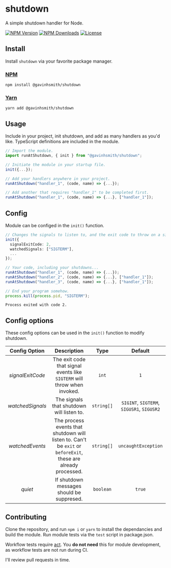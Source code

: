 # shutdown

A simple shutdown handler for Node.

[![NPM Version](https://img.shields.io/npm/v/%40gavinhsmith%2Fshutdown?style=flat-square&label=NPM%20Version&labelColor=cc3838&color=f0f0f0)](https://www.npmjs.com/package/@gavinhsmith/shutdown)
[![NPM Downloads](https://img.shields.io/npm/d18m/%40gavinhsmith%2Fshutdown?style=flat-square&label=NPM%20Downloads&labelColor=cc3838&color=f0f0f0)](https://www.npmjs.com/package/@gavinhsmith/shutdown)
[![License](https://img.shields.io/github/license/gavinhsmith/shutdown?style=flat-square&label=Licence&color=f0f0f0)](https://github.com/gavinhsmith/shutdown?tab=MIT-1-ov-file)

## Install

Install `shutdown` via your favorite package manager.

### [NPM](https://www.npmjs.com/package/@gavinhsmith/shutdown)

```shell
npm install @gavinhsmith/shutdown
```

### [Yarn](https://yarnpkg.com/package?name=%40gavinhsmith%2Fshutdown)

```shell
yarn add @gavinhsmith/shutdown
```

## Usage

Include in your project, init shutdown, and add as many handlers as you'd like. TypeScript definitions are included in the module.

```ts
// Import the module.
import runAtShutdown, { init } from "@gavinhsmith/shutdown";

// Initiate the module in your startup file.
init({...});

// Add your handlers anywhere in your project.
runAtShutdown("handler_1", (code, name) => {...});

// Add another that requires "handler_1" to be completed first.
runAtShutdown("handler_1", (code, name) => {...}, ["handler_1"]);
```

## Config

Module can be configed in the `init()` function.

```ts
// Changes the signals to listen to, and the exit code to throw on a signal.
init({
  signalExitCode: 2,
  watchedSignals: ["SIGTERM"],
  ...
});

// Your code, including your shutdowns...
runAtShutdown("handler_1", (code, name) => {...});
runAtShutdown("handler_2", (code, name) => {...}, ["handler_1"]);
runAtShutdown("handler_3", (code, name) => {...}, ["handler_1"]);

// End your program somehow.
process.kill(process.pid, "SIGTERM");
```

```text
Process exited with code 2.
```

## Config options

These config options can be used in the `init()` function to modify shutdown.

|  Config Option   |                                                  Description                                                   |    Type    |                  Default                  |
| :--------------: | :------------------------------------------------------------------------------------------------------------: | :--------: | :---------------------------------------: |
| _signalExitCode_ |                    The exit code that signal events like `SIGTERM` will throw when invoked.                    |   `int`    |                    `1`                    |
| _watchedSignals_ |                                   The signals that shutdown will listen to.                                    | `string[]` | `SIGINT`, `SIGTERM`, `SIGUSR1`, `SIGUSR2` |
| _watchedEvents_  | The process events that shutdown will listen to. Can't be `exit` or `beforeExit`, these are already processed. | `string[]` |            `uncaughtException`            |
|     _quiet_      |                                   If shutdown messages should be suppresed.                                    | `boolean`  |                  `true`                   |

## Contributing

Clone the repository, and run `npm i` or `yarn` to install the dependancies and build the module. Run module tests via the `test` script in package.json.

Workflow tests require [act](https://github.com/nektos/act). You **do not need** this for module development, as workflow tests are not run during CI.

I'll review pull requests in time.
